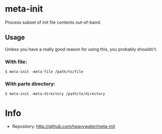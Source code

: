 # meta-init

Process subset of init file contents out-of-band.

## Usage

Unless you have a really good reason for using this, you
probably shouldn't.

### With file:

```
$ meta-init -meta-file /path/to/file
```

### With parts directory:

```
$ meta-init -meta-directory /path/to/directory
```

# Info

* Repository: http://github.com/heavywater/meta-init